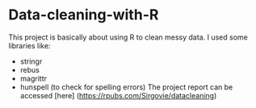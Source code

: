 # Data-cleaning-with-R
This project is basically about using R to clean messy data. I used some libraries like: 
- stringr
- rebus
- magrittr
- hunspell (to check for spelling errors)
The project report can be accessed [here] (https://rpubs.com/Sirgovie/datacleaning)
